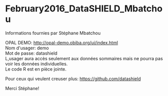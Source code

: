 # February2016_DataSHIELD_Mbatchou

Informations fournies par Stéphane Mbatchou  

OPAL DEMO: http://opal-demo.obiba.org/ui/index.html   
Nom d'usager: demo  
Mot de passe: datashield   
L,usager aura accès seulement aux données sommaires mais ne pourra pas voir les données individuelles.  
Le code R est en pièce jointe.

Pour ceux qui veulent creuser plus: https://github.com/datashield 

Merci Stéphane!
